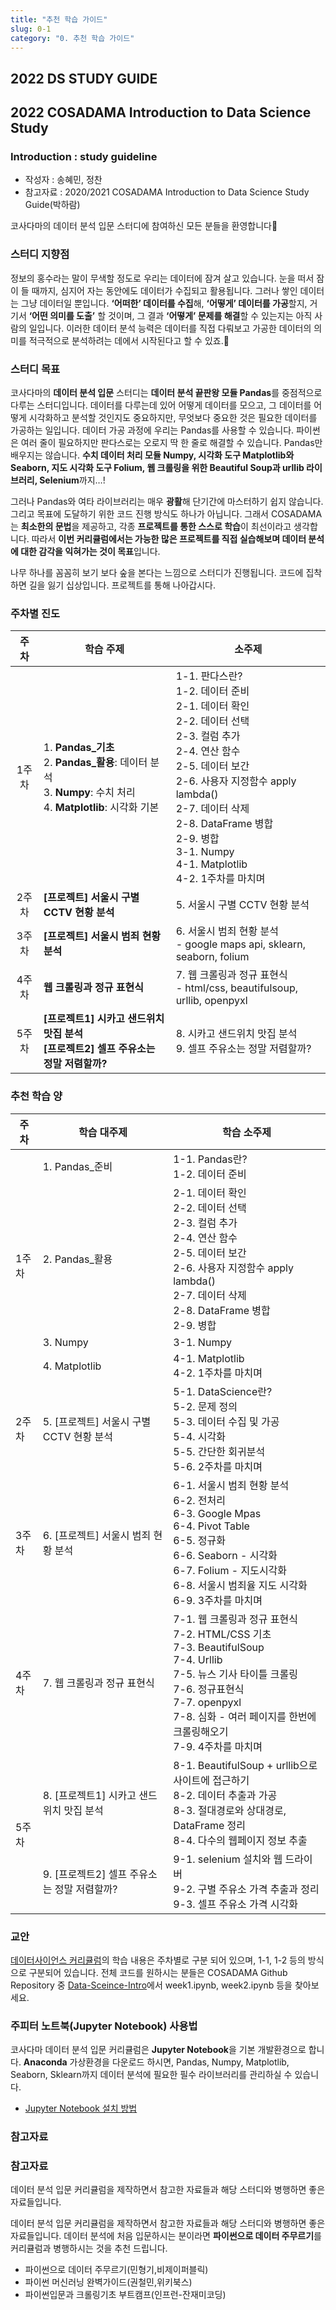 ```yaml
---
title: "추천 학습 가이드"
slug: 0-1
category: "0. 추천 학습 가이드"
---
```


## 2022 DS STUDY GUIDE

## 2022 COSADAMA Introduction to Data Science Study

### Introduction : study guideline

- 작성자 : 송혜민, 정찬
- 참고자료 : 2020/2021 COSADAMA Introduction to Data Science Study Guide(박하람)


코사다마의 데이터 분석 입문 스터디에 참여하신 모든 분들을 환영합니다🙌


### 스터디 지향점

정보의 홍수라는 말이 무색할 정도로 우리는 데이터에 잠겨 살고 있습니다. 눈을 떠서 잠이 들 때까지, 심지어 자는 동안에도 데이터가 수집되고 활용됩니다. 그러나 쌓인 데이터는 그냥 데이터일 뿐입니다. **‘어떠한’ 데이터를 수집**해, **‘어떻게’ 데이터를 가공**할지, 거기서 **‘어떤 의미를 도출’** 할 것이며, 그 결과 **‘어떻게’ 문제를 해결**할 수 있는지는 아직 사람의 일입니다.  이러한 데이터 분석 능력은 데이터를 직접 다뤄보고 가공한 데이터의 의미를 적극적으로 분석하려는 데에서 시작된다고 할 수 있죠.🙂

### 스터디 목표

코사다마의 **데이터 분석 입문** 스터디는 **데이터 분석 끝판왕 모듈 Pandas**를 중점적으로 다루는 스터디입니다. 데이터를 다루는데 있어 어떻게 데이터를 모으고, 그 데이터를 어떻게 시각화하고 분석할 것인지도 중요하지만, 무엇보다 중요한 것은 필요한 데이터를 가공하는 일입니다. 데이터 가공 과정에 우리는 Pandas를 사용할 수 있습니다. 파이썬은 여러 줄이 필요하지만 판다스로는 오로지 딱 한 줄로 해결할 수 있습니다. Pandas만 배우지는 않습니다. **수치 데이터 처리 모듈 Numpy, 시각화 도구 Matplotlib와 Seaborn, 지도 시각화 도구 Folium, 웹 크롤링을 위한 Beautiful Soup과 urllib 라이브러리, Selenium**까지…! 

그러나 Pandas와 여타 라이브러리는 매우 **광활**해 단기간에 마스터하기 쉽지 않습니다. 그리고 목표에 도달하기 위한 코드 진행 방식도 하나가 아닙니다. 그래서 COSADAMA는 **최소한의 문법**을 제공하고, 각종 **프로젝트를 통한 스스로 학습**이 최선이라고 생각합니다. 따라서 **이번 커리큘럼에서는 가능한 많은 프로젝트를 직접 실습해보며 데이터 분석에 대한 감각을 익혀가는 것이 목표**입니다.

나무 하나를 꼼꼼히 보기 보다 숲을 본다는 느낌으로 스터디가 진행됩니다. 코드에 집착하면 길을 잃기 십상입니다. 프로젝트를 통해 나아갑시다. 


### 주차별 진도

| 주차  | 학습 주제                                                    | 소주제                                                       |
| :---: | ------------------------------------------------------------ | ------------------------------------------------------------ |
| 1주차 | 1. **Pandas_기초**<br />2. **Pandas_활용**: 데이터 분석<br />3. **Numpy**: 수치 처리<br />4. **Matplotlib**: 시각화 기본<br /> | 1-1. 판다스란?<br />1-2. 데이터 준비<br />2-1. 데이터 확인<br />2-2. 데이터 선택<br />2-3. 컬럼 추가<br />2-4. 연산 함수<br />2-5. 데이터 보간<br />2-6. 사용자 지정함수 apply lambda()<br />2-7. 데이터 삭제<br />2-8. DataFrame 병합<br />2-9. 병합<br />3-1. Numpy<br />4-1. Matplotlib<br />4-2. 1주차를 마치며 |
| 2주차 | **[프로젝트] 서울시 구별 CCTV 현황 분석**                    | 5. 서울시 구별 CCTV 현황 분석                                |
| 3주차 | **[프로젝트] 서울시 범죄 현황 분석**                         | 6. 서울시 범죄 현황 분석<br />- google maps api, sklearn, seaborn, folium |
| 4주차 | **웹 크롤링과 정규 표현식**                                  | 7. 웹 크롤링과 정규 표현식<br />- html/css, beautifulsoup, urllib, openpyxl |
| 5주차 | **[프로젝트1] 시카고 샌드위치 맛집 분석**<br />**[프로젝트2] 셀프 주유소는 정말 저렴할까?** | 8. 시카고 샌드위치 맛집 분석<br />9. 셀프 주유소는 정말 저렴할까? |


### 추천 학습 양
<table> 
<thead> 
<tr>  
<th>주차</th> 
<th>학습 대주제</th>  
<th>학습 소주제</th>  
</tr>  
</thead> 
<tbody>  
<tr> 
<td rowspan=4>1주차</td>  
<td>1. Pandas_준비</td> 
<td> 
1-1. Pandas란?<br> 
1-2. 데이터 준비<br>
</td> 
</tr> 
<tr> 
<td>2. Pandas_활용</td> 
<td> 
2-1. 데이터 확인<br> 
2-2. 데이터 선택<br>
2-3. 컬럼 추가<br>
2-4. 연산 함수<br>
2-5. 데이터 보간<br>
2-6. 사용자 지정함수 apply lambda()<br>
2-7. 데이터 삭제<br>
2-8. DataFrame 병합<br>
2-9. 병합<br>
</td>
</tr>   
<td>3. Numpy</td> 
<td> 
3-1. Numpy<br> 
</td>     
<tr>  
<td>4. Matplotlib</td> 
<td> 
4-1. Matplotlib<br> 
4-2. 1주차를 마치며<br>
</td>
</tr>   
<td rowspan=1>2주차</td> 
<td>5. [프로젝트] 서울시 구별 CCTV 현황 분석</td> 
<td> 
5-1. DataScience란?<br>
5-2. 문제 정의<br>
5-3. 데이터 수집 및 가공<br>
5-4. 시각화<br>
5-5. 간단한 회귀분석<br>
5-6. 2주차를 마치며<br>
</td>
</tr>  
<tr>  
<td rowspan=1>3주차</td> 
<td>6. [프로젝트] 서울시 범죄 현황 분석</td> 
<td> 
6-1. 서울시 범죄 현황 분석<br>
6-2. 전처리<br>
6-3. Google Mpas<br>
6-4. Pivot Table<br>
6-5. 정규화<br>
6-6. Seaborn - 시각화<br>
6-7. Folium - 지도시각화<br>
6-8. 서울시 범죄율 지도 시각화<br>
6-9. 3주차를 마치며<br>
</td>
</tr>  
<tr>  
<td rowspan=1>4주차</td> 
<td>7. 웹 크롤링과 정규 표현식</td> 
<td> 
7-1. 웹 크롤링과 정규 표현식<br>
7-2. HTML/CSS 기초<br>
7-3. BeautifulSoup<br>
7-4. Urllib<br>
7-5. 뉴스 기사 타이틀 크롤링<br>
7-6. 정규표현식<br>
7-7. openpyxl<br>
7-8. 심화 - 여러 페이지를 한번에 크롤링해오기<br>
7-9. 4주차를 마치며<br>
</td>
</tr>  
<tr>  
<td rowspan=2>5주차</td> 
<td>8. [프로젝트1] 시카고 샌드위치 맛집 분석</td> 
<td> 
8-1. BeautifulSoup + urllib으로 사이트에 접근하기<br>
8-2. 데이터 추출과 가공<br>
8-3. 절대경로와 상대경로, DataFrame 정리<br>
8-4. 다수의 웹페이지 정보 추출<br>
</td>
</tr>  
<tr>  
<td>9. [프로젝트2] 셀프 주유소는 정말 저렴할까?</td> 
<td> 
9-1. selenium 설치와 웹 드라이버<br> 
9-2. 구별 주유소 가격 추출과 정리<br>
9-3. 셀프 주유소 가격 시각화<br>
</td>
</tr>   
</tbody> 
</table>


### 교안

[데이터사이언스 커리큘럼](https://curriculum.cosadama.com/intro-ds/1-1)의 학습 내용은 주차별로 구분 되어 있으며, 1-1, 1-2 등의 방식으로 구분되어 있습니다. 전체 코드를 원하시는 분들은 COSADAMA Github Repository 중 [Data-Sceince-Intro](https://github.com/Team-COSADAMA/Data-Science-Intro)에서 week1.ipynb, week2.ipynb 등을 찾아보세요.


### 주피터 노트북(Jupyter Notebook) 사용법

코사다마 데이터 분석 입문 커리큘럼은 **Jupyter Notebook**을 기본 개발환경으로 합니다. **Anaconda** 가상환경을 다운로드 하시면, Pandas, Numpy, Matplotlib, Seaborn, Sklearn까지 데이터 분석에 필요한 필수 라이브러리를 관리하실 수 있습니다.

- [Jupyter Notebook 설치 방법](https://www.notion.so/04fddaae69de46af96dd5c18f05fbfd2)

  
### 참고자료


### 참고자료

데이터 분석 입문 커리큘럼을 제작하면서 참고한 자료들과 해당 스터디와 병행하면 좋은 자료들입니다.

데이터 분석 입문 커리큘럼을 제작하면서 참고한 자료들과 해당 스터디와 병행하면 좋은 자료들입니다. 데이터 분석에 처음 입문하시는 분이라면 **파이썬으로 데이터 주무르기**를 커리큘럼과 병행하시는 것을 추천 드립니다. 


- 파이썬으로 데이터 주무르기(민형기,비제이퍼블릭)
- 파이썬 머신러닝 완벽가이드(권철민,위키북스)
- 파이썬입문과 크롤링기초 부트캠프(인프런-잔재미코딩)

